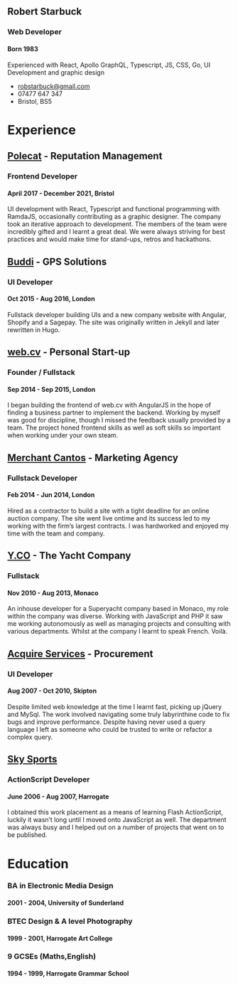 ## Robert Starbuck
### Web Developer
#### Born 1983
  
Experienced with React, Apollo GraphQL, Typescript, JS, CSS, Go, UI Development and graphic design

- robstarbuck@gmail.com
- 07477 647 347
- Bristol, BS5

# Experience

## [Polecat](https://polecat.com/) - Reputation Management
### Frontend Developer
#### April 2017 - December 2021, Bristol

UI development with React, Typescript and functional programming with RamdaJS, occasionally contributing as a graphic designer. The company took an iterative approach to development. The members of the team were incredibly gifted and I learnt a great deal. We were always striving for best practices and would make time for stand-ups, retros and hackathons.

## [Buddi](https://www.buddi.co.uk) - GPS Solutions
### UI Developer
#### Oct 2015 - Aug 2016, London

Full­stack developer building UIs and a new company website with Angular, Shopify and a Sagepay. The site was originally written in Jekyll and later rewritten in Hugo.

## [web.cv](https://web.cv) - Personal Start-up
### Founder / Fullstack
#### Sep 2014 - Sep 2015, London

I began building the front­end of web.cv with AngularJS in the hope of finding a business partner to implement the back­end. Working by myself was good for discipline, though I missed the feedback usually provided by a team. The project honed front­end skills as well as soft­ skills so important when working under your own steam.

## [Merchant Cantos](https://merchantcantos.com) - Marketing Agency
### Fullstack Developer
#### Feb 2014 - Jun 2014, London

Hired as a contractor to build a site with a tight deadline for an online auction company. The site went live on­time and its success led to my working with the firm’s largest contracts. I was hard­worked and enjoyed my time with the team and company.

## [Y.CO](https://y.co) - The Yacht Company
### Fullstack
#### Nov 2010 - Aug 2013, Monaco

An in­house developer for a Superyacht company based in Monaco, my role within the company was diverse. Working with JavaScript and PHP it saw me working autonomously as well as managing projects and consulting with various departments. Whilst at the company I learnt to speak French. Voilà.

## [Acquire Services](https://www.compass-group.co.uk/) - Procurement
### UI Developer
#### Aug 2007 - Oct 2010, Skipton

Despite limited web ­knowledge at the time I learnt fast, picking up jQuery and MySql. The work involved navigating some truly labyrinthine code to fix bugs and improve performance. Despite having never used a query language I left as someone who could be trusted to write or refactor a complex query.

## [Sky Sports](https://skysports.com)
### ActionScript Developer
#### June 2006 - Aug 2007, Harrogate

I obtained this work placement as a means of learning Flash ActionScript, luckily it wasn’t long until I moved onto JavaScript as well. The department was always busy and I helped out on a number of projects that went on to be published.

# Education

### BA in Electronic Media Design
#### 2001 - 2004, University of Sunderland

### BTEC Design & A level Photography
#### 1999 - 2001, Harrogate Art College

### 9 GCSEs (Maths,English)
#### 1994 - 1999, Harrogate Grammar School
